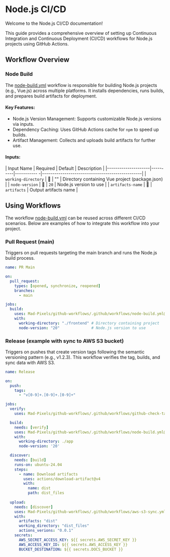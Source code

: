 # Node.js CI/CD
Welcome to the Node.js CI/CD documentation!

This guide provides a comprehensive overview of setting up Continuous Integration and Continuous Deployment (CI/CD) workflows for Node.js projects using GitHub Actions.

## Workflow Overview
### Node Build
The [node-build.yml](https://github.com/Mad-Pixels/github-workflows/blob/main/.github/workflows/node-build.yml) workflow is responsible for building Node.js projects (e.g., Vue.js) across multiple platforms. It installs dependencies, runs builds, and prepares build artifacts for deployment.

#### Key Features:
- Node.js Version Management: Supports customizable Node.js versions via inputs.
- Dependency Caching: Uses GitHub Actions cache for `npm` to speed up builds.
- Artifact Management: Collects and uploads build artifacts for further use.

#### Inputs:
| Input Name          | Required | Default     | Description                                     |
|---------------------|----------|----------- -|-------------------------------------------------|
| `working-directory` | 🔴       | ""          | Directory containing Vue project (package.json) |
| `node-version`      | 🔴       | `20`        | Node.js version to use                          |
| `artifacts-name`    | 🔴       | `artifacts` | Output artifacts name                           |

## Using Workflows
The workflow [node-build.yml](https://github.com/Mad-Pixels/github-workflows/blob/main/.github/workflows/node-build.yml) can be reused across different CI/CD scenarios. Below are examples of how to integrate this workflow into your project.

### Pull Request (main)
Triggers on pull requests targeting the main branch and runs the Node.js build process.

```yaml
name: PR Main

on:
  pull_request:
    types: [opened, synchronize, reopened]
    branches:
      - main

jobs:
  build:
    uses: Mad-Pixels/github-workflows/.github/workflows/node-build.yml@main
    with:
      working-directory: "./frontend" # Directory containing project
      node-version: "20"              # Node.js version to use
```

### Release (example with sync to AWS S3 bucket)
Triggers on pushes that create version tags following the semantic versioning pattern (e.g., v1.2.3). This workflow verifies the tag, builds, and sync data with AWS S3.

```yaml
name: Release

on:
  push:
    tags:
      - "v[0-9]+.[0-9]+.[0-9]+"

jobs:
  verify:
    uses: Mad-Pixels/github-workflows/.github/workflows/github-check-tag.yml@main

  build:
    needs: [verify]
    uses: Mad-Pixels/github-workflows/.github/workflows/node-build.yml@main
    with:
      working-directory: ./app
      node-version: '20'

  discover:
    needs: [build]
    runs-on: ubuntu-24.04
    steps:
      - name: Download artifacts
        uses: actions/download-artifact@v4
        with:
          name: dist
          path: dist_files
    
  upload:
    needs: [discover]
    uses: Mad-Pixels/github-workflows/.github/workflows/aws-s3-sync.yml@main
    with:
      artifacts: "dist"
      working_directory: "dist_files"
      actions_verions: "0.0.1"
    secrets:
      AWS_SECRET_ACCESS_KEY: ${{ secrets.AWS_SECRET_KEY }}
      AWS_ACCESS_KEY_ID: ${{ secrets.AWS_ACCESS_KEY }}
      BUCKET_DESTINATION: ${{ secrets.DOCS_BUCKET }}
```